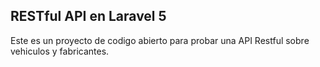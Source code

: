 ## RESTful API en Laravel 5

Este es un proyecto de codigo abierto para probar una API Restful sobre vehiculos y fabricantes.


